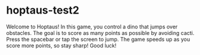 # hoptaus-test2
Welcome to Hoptaus! In this game, you control a dino that jumps over obstacles. The goal is to score as many points as possible by avoiding cacti. Press the spacebar or tap the screen to jump. The game speeds up as you score more points, so stay sharp! Good luck!
